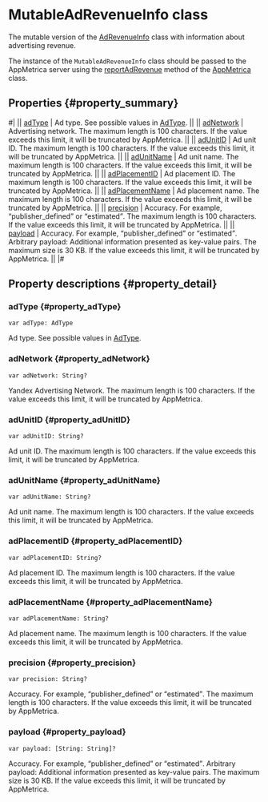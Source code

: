 # MutableAdRevenueInfo class

The mutable version of the [AdRevenueInfo](AdRevenueInfo.md) class with information about advertising revenue.

The instance of the `MutableAdRevenueInfo` class should be passed to the AppMetrica server using the [reportAdRevenue](AppMetrica.md#reportadrevenueonfailure-method_reportadrevenue) method of the [AppMetrica](AppMetrica.md) class.

## Properties {#property_summary}

#|
|| [adType](#property_adType) | Ad type. See possible values in [AdType](AdType.md). ||
|| [adNetwork](#property_adNetwork) | Advertising network. The maximum length is 100 characters. If the value exceeds this limit, it will be truncated by AppMetrica. ||
|| [adUnitID](#property_adUnitID) | Ad unit ID. The maximum length is 100 characters. If the value exceeds this limit, it will be truncated by AppMetrica. ||
|| [adUnitName](#property_adUnitName) | Ad unit name. The maximum length is 100 characters. If the value exceeds this limit, it will be truncated by AppMetrica. ||
|| [adPlacementID](#property_adPlacementID) | Ad placement ID. The maximum length is 100 characters. If the value exceeds this limit, it will be truncated by AppMetrica. ||
|| [adPlacementName](#property_adPlacementName) | Ad placement name. The maximum length is 100 characters. If the value exceeds this limit, it will be truncated by AppMetrica. ||
|| [precision](#property_precision) | Accuracy. For example, <q>publisher_defined</q> or <q>estimated</q>. The maximum length is 100 characters. If the value exceeds this limit, it will be truncated by AppMetrica. ||
|| [payload](#property_payload) | Accuracy. For example, <q>publisher_defined</q> or <q>estimated</q>. Arbitrary payload: Additional information presented as key-value pairs. The maximum size is 30 KB. If the value exceeds this limit, it will be truncated by AppMetrica. ||
|#

## Property descriptions {#property_detail}

### adType {#property_adType}

`var adType: AdType`

Ad type. See possible values in [AdType](AdType.md).

### adNetwork {#property_adNetwork}

`var adNetwork: String?`

Yandex Advertising Network. The maximum length is 100 characters. If the value exceeds this limit, it will be truncated by AppMetrica.

### adUnitID {#property_adUnitID}

`var adUnitID: String?`

Ad unit ID. The maximum length is 100 characters. If the value exceeds this limit, it will be truncated by AppMetrica.

### adUnitName {#property_adUnitName}

`var adUnitName: String?`

Ad unit name. The maximum length is 100 characters. If the value exceeds this limit, it will be truncated by AppMetrica.

### adPlacementID {#property_adPlacementID}

`var adPlacementID: String?`

Ad placement ID. The maximum length is 100 characters. If the value exceeds this limit, it will be truncated by AppMetrica.

### adPlacementName {#property_adPlacementName}

`var adPlacementName: String?`

Ad placement name. The maximum length is 100 characters. If the value exceeds this limit, it will be truncated by AppMetrica.

### precision {#property_precision}

`var precision: String?`

Accuracy. For example, <q>publisher_defined</q> or <q>estimated</q>. The maximum length is 100 characters. If the value exceeds this limit, it will be truncated by AppMetrica.

### payload {#property_payload}

`var payload: [String: String]?`

Accuracy. For example, <q>publisher_defined</q> or <q>estimated</q>. Arbitrary payload: Additional information presented as key-value pairs. The maximum size is 30 KB. If the value exceeds this limit, it will be truncated by AppMetrica.
